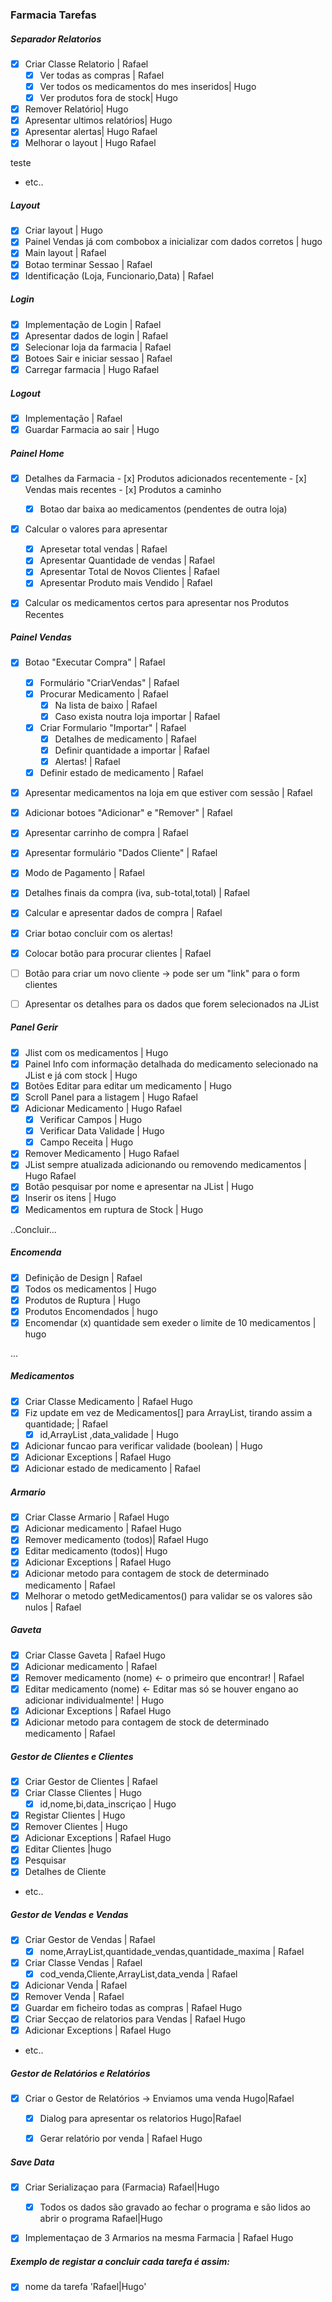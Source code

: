 ﻿### Farmacia Tarefas


##### Separador Relatorios

- [x] Criar Classe Relatorio | Rafael
    - [x] Ver todas as compras | Rafael
    - [x] Ver todos os medicamentos do mes inseridos| Hugo
    - [x] Ver produtos fora de stock| Hugo
- [x] Remover Relatório| Hugo
- [x] Apresentar ultimos relatórios| Hugo
- [x] Apresentar alertas| Hugo Rafael
- [x] Melhorar o layout | Hugo Rafael

teste
- etc..


##### Layout 
- [x] Criar layout | Hugo
- [x] Painel Vendas já com combobox a inicializar com dados corretos | hugo
- [x] Main layout | Rafael
- [x] Botao terminar Sessao | Rafael
- [x] Identificação (Loja, Funcionario,Data) | Rafael
##### Login
- [x] Implementação de Login | Rafael
- [x] Apresentar dados de login | Rafael
- [x] Selecionar loja da farmacia | Rafael
- [x] Botoes Sair e iniciar sessao | Rafael
- [x] Carregar farmacia | Hugo Rafael

##### Logout
- [x] Implementação | Rafael
- [x] Guardar Farmacia ao sair | Hugo

##### Painel Home
   - [x] Detalhes da Farmacia
    - [x] Produtos adicionados recentemente
    - [x] Vendas mais recentes
    - [x] Produtos a caminho
        - [x] Botao dar baixa ao medicamentos (pendentes de outra loja)
- [x] Calcular o valores para apresentar
    - [x] Apresetar total vendas | Rafael
    - [x] Apresentar Quantidade de vendas | Rafael
    - [x] Apresentar Total de Novos Clientes | Rafael
    - [x] Apresentar Produto mais Vendido | Rafael
- [x] Calcular os medicamentos certos para apresentar nos Produtos Recentes


##### Painel Vendas
- [x] Botao "Executar Compra" | Rafael
    - [x] Formulário "CriarVendas" | Rafael
    - [x] Procurar Medicamento | Rafael
        - [x] Na lista de baixo | Rafael
        - [x] Caso exista noutra loja importar | Rafael
    - [x] Criar Formulario "Importar" | Rafael
        - [x] Detalhes de medicamento | Rafael
        - [x] Definir quantidade a importar | Rafael
        - [x] Alertas! | Rafael
    - [x] Definir estado de medicamento | Rafael
- [x] Apresentar medicamentos na loja em que estiver com sessão | Rafael
- [x] Adicionar botoes "Adicionar" e "Remover" | Rafael
- [x] Apresentar carrinho de compra | Rafael
- [x] Apresentar formulário "Dados Cliente" | Rafael
- [x] Modo de Pagamento | Rafael
- [x] Detalhes finais da compra (iva, sub-total,total) | Rafael
- [X] Calcular e apresentar dados de compra | Rafael
- [X] Criar botao concluir com os alertas!

- [x] Colocar botão para procurar clientes | Rafael
- [ ] Botão para criar um novo cliente -> pode ser um "link" para o form clientes
- [ ] Apresentar os detalhes para os dados que forem selecionados na JList


##### Panel Gerir
- [x] Jlist com os medicamentos | Hugo
- [x] Painel Info com informação detalhada do medicamento selecionado na JList e já com stock | Hugo
- [x] Botões Editar para editar um medicamento | Hugo
- [x] Scroll Panel para a listagem | Hugo Rafael
- [x] Adicionar Medicamento | Hugo Rafael
    - [x] Verificar Campos | Hugo
    - [x] Verificar Data Validade | Hugo
    - [x] Campo Receita  | Hugo
- [x] Remover Medicamento | Hugo Rafael
- [x] JList sempre atualizada adicionando ou removendo medicamentos | Hugo Rafael
- [x] Botão pesquisar por nome e apresentar na JList | Hugo
- [x] Inserir os itens | Hugo
- [x] Medicamentos em ruptura de Stock | Hugo

..Concluir...

##### Encomenda
- [x] Definição de Design | Rafael
- [x] Todos os medicamentos | Hugo
- [x] Produtos de Ruptura | Hugo
- [x] Produtos Encomendados | hugo
- [x] Encomendar (x) quantidade sem exeder o limite de 10 medicamentos | hugo

...

##### Medicamentos
- [x] Criar Classe Medicamento | Rafael Hugo
- [x] Fiz update em vez de Medicamentos[] para ArrayList, tirando assim a quantidade; | Rafael
    - [x] id,ArrayList ,data_validade | Hugo
- [x] Adicionar funcao para verificar validade (boolean) | Hugo
- [x] Adicionar Exceptions | Rafael Hugo
- [x] Adicionar estado de medicamento | Rafael

##### Armario
- [x] Criar Classe Armario | Rafael Hugo
- [x] Adicionar medicamento | Rafael Hugo
- [x] Remover medicamento (todos)| Rafael Hugo
- [x] Editar medicamento (todos)| Hugo
- [x] Adicionar Exceptions | Rafael Hugo
- [x] Adicionar metodo para contagem de stock de determinado medicamento | Rafael
- [x] Melhorar o metodo getMedicamentos() para validar se os valores são nulos | Rafael

##### Gaveta
- [x] Criar Classe Gaveta | Rafael Hugo
- [x] Adicionar medicamento | Rafael
- [x] Remover medicamento (nome) <- o primeiro que encontrar! | Rafael
- [x] Editar medicamento (nome) <- Editar mas só se houver engano ao adicionar individualmente! | Hugo
- [x] Adicionar Exceptions | Rafael Hugo
- [x] Adicionar metodo para contagem de stock de determinado medicamento | Rafael

##### Gestor de Clientes e Clientes 
- [x] Criar Gestor de Clientes | Rafael
- [x] Criar Classe Clientes | Hugo
    - [x] id,nome,bi,data_inscriçao | Hugo
- [x] Registar Clientes | Hugo
- [x] Remover Clientes | Hugo
- [x] Adicionar Exceptions | Rafael Hugo
- [x] Editar Clientes |hugo
- [x] Pesquisar
- [x] Detalhes de Cliente
- etc..

##### Gestor de Vendas e Vendas
- [x] Criar Gestor de Vendas | Rafael
    - [x] nome,ArrayList<Vendas>,quantidade_vendas,quantidade_maxima | Rafael
- [x] Criar Classe Vendas | Rafael
    - [x] cod_venda,Cliente,ArrayList<Medicamentos>,data_venda | Rafael
- [x] Adicionar Venda | Rafael
- [x] Remover Venda | Rafael
- [x] Guardar em ficheiro todas as compras | Rafael Hugo
- [x] Criar Secçao de relatorios para Vendas | Rafael Hugo
- [x] Adicionar Exceptions | Rafael Hugo
- etc..


##### Gestor de Relatórios e Relatórios
- [x] Criar o Gestor de Relatórios -> Enviamos uma venda Hugo|Rafael
    - [x] Dialog para apresentar os relatorios Hugo|Rafael
    - [x] Gerar relatório por venda | Rafael Hugo
    
    



##### Save Data
- [x] Criar Serializaçao para (Farmacia) Rafael|Hugo
    - [x] Todos os dados são gravado ao fechar o programa e são lidos ao abrir o programa Rafael|Hugo
- [x] Implementaçao de 3 Armarios na mesma Farmacia | Rafael Hugo


##### Exemplo de registar a concluir cada tarefa é assim:
- [x] nome da tarefa 'Rafael|Hugo'
 
